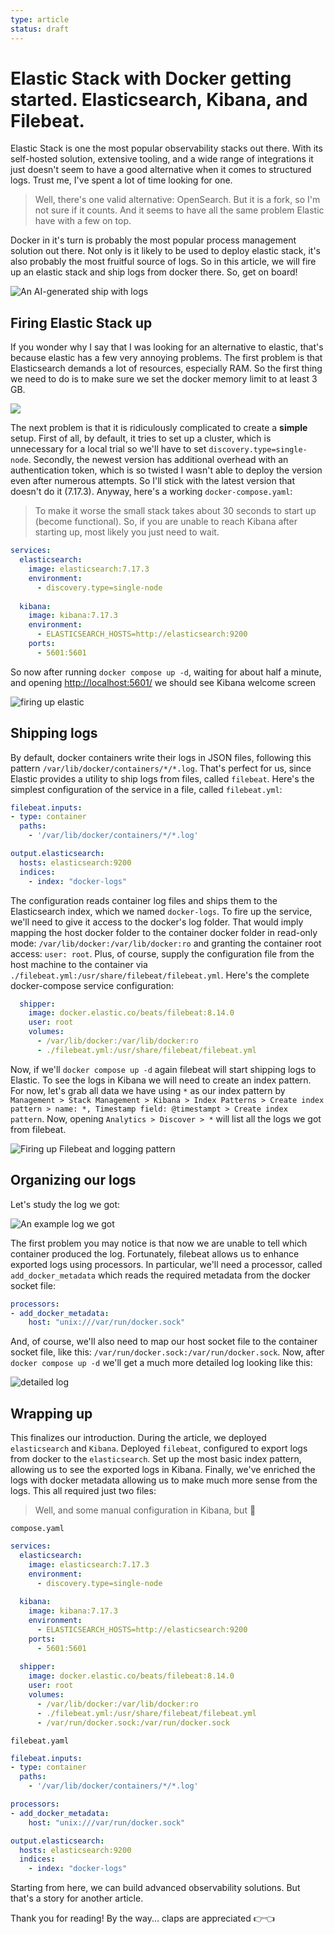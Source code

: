 ```yaml
---
type: article
status: draft
---
```


# Elastic Stack with Docker getting started. Elasticsearch, Kibana, and Filebeat.

Elastic Stack is one the most popular observability stacks out there. With its self-hosted solution, extensive tooling, and a wide range of integrations it just doesn't seem to have a good alternative when it comes to structured logs. Trust me, I've spent a lot of time looking for one.

> Well, there's one valid alternative: OpenSearch. But it is a fork, so I'm not sure if it counts. And it seems to have all the same problem Elastic have with a few on top.

Docker in it's turn is probably the most popular process management solution out there. Not only is it likely to be used to deploy elastic stack, it's also probably the most fruitful source of logs. So in this article, we will fire up an elastic stack and ship logs from docker there. So, get on board!

![An AI-generated ship with logs](docker-101-thumb.png)

## Firing Elastic Stack up

If you wonder why I say that I was looking for an alternative to elastic, that's because elastic has a few very annoying problems. The first problem is that Elasticsearch demands a lot of resources, especially RAM. So the first thing we need to do is to make sure we set the docker memory limit to at least 3 GB.

![](docker-ram-3gb.gif)

The next problem is that it is ridiculously complicated to create a **simple** setup. First of all, by default, it tries to set up a cluster, which is unnecessary for a local trial so we'll have to set `discovery.type=single-node`. Secondly, the newest version has additional overhead with an authentication token, which is so twisted I wasn't able to deploy the version even after numerous attempts. So I'll stick with the latest version that doesn't do it (7.17.3). Anyway, here's a working `docker-compose.yaml`:

> To make it worse the small stack takes about 30 seconds to start up (become functional). So, if you are unable to reach Kibana after starting up, most likely you just need to wait.

```yaml
services:
  elasticsearch:
    image: elasticsearch:7.17.3
    environment:
      - discovery.type=single-node
  
  kibana:
    image: kibana:7.17.3
    environment:
      - ELASTICSEARCH_HOSTS=http://elasticsearch:9200
    ports:
      - 5601:5601
```

So now after running `docker compose up -d`, waiting for about half a minute, and opening [http://localhost:5601/](http://localhost:5601/) we should see Kibana welcome screen

![firing up elastic](firing-up-elastic.gif)

## Shipping logs

By default, docker containers write their logs in JSON files, following this pattern `/var/lib/docker/containers/*/*.log`. That's perfect for us, since Elastic provides a utility to ship logs from files, called `filebeat`. Here's the simplest configuration of the service in a file, called `filebeat.yml`:

```yaml
filebeat.inputs:
- type: container
  paths:
    - '/var/lib/docker/containers/*/*.log'

output.elasticsearch:
  hosts: elasticsearch:9200
  indices:
    - index: "docker-logs"
```

The configuration reads container log files and ships them to the Elasticsearch index, which we named `docker-logs`. To fire up the service, we'll need to give it access to the docker's log folder. That would imply mapping the host docker folder to the container docker folder in read-only mode: `/var/lib/docker:/var/lib/docker:ro` and granting the container root access: `user: root`. Plus, of course, supply the configuration file from the host machine to the container via `./filebeat.yml:/usr/share/filebeat/filebeat.yml`. Here's the complete docker-compose service configuration:

```yaml
  shipper:
    image: docker.elastic.co/beats/filebeat:8.14.0
    user: root
    volumes:
      - /var/lib/docker:/var/lib/docker:ro
      - ./filebeat.yml:/usr/share/filebeat/filebeat.yml
```

Now, if we'll `docker compose up -d` again filebeat will start shipping logs to Elastic. To see the logs in Kibana we will need to create an index pattern. For now, let's grab all data we have using `*` as our index pattern by `Management > Stack Management > Kibana > Index Patterns > Create index pattern > name: *, Timestamp field: @timestampt > Create index pattern`. Now, opening `Analytics > Discover > *` will list all the logs we got from filebeat.

![Firing up Filebeat and logging pattern](filebeat-start.gif)

## Organizing our logs

Let's study the log we got:

![An example log we got](starter-filebeat-log.png)

The first problem you may notice is that now we are unable to tell which container produced the log. Fortunately, filebeat allows us to enhance exported logs using processors. In particular, we'll need a processor, called `add_docker_metadata` which reads the required metadata from the docker socket file:

```yaml
processors:
- add_docker_metadata:
    host: "unix:///var/run/docker.sock"
```

And, of course, we'll also need to map our host socket file to the container socket file, like this: `/var/run/docker.sock:/var/run/docker.sock`. Now, after `docker compose up -d` we'll get a much more detailed log looking like this:

![detailed log](log-with-docker-meta.png)

## Wrapping up

This finalizes our introduction. During the article, we deployed `elasticsearch` and `Kibana`. Deployed `filebeat`, configured to export logs from docker to the `elasticsearch`. Set up the most basic index pattern, allowing us to see the exported logs in Kibana. Finally, we've enriched the logs with docker metadata allowing us to make much more sense from the logs. This all required just two files:

> Well, and some manual configuration in Kibana, but 🤫

`compose.yaml`

```yaml
services:
  elasticsearch:
    image: elasticsearch:7.17.3
    environment:
      - discovery.type=single-node
  
  kibana:
    image: kibana:7.17.3
    environment:
      - ELASTICSEARCH_HOSTS=http://elasticsearch:9200
    ports:
      - 5601:5601
  
  shipper:
    image: docker.elastic.co/beats/filebeat:8.14.0
    user: root
    volumes:
      - /var/lib/docker:/var/lib/docker:ro
      - ./filebeat.yml:/usr/share/filebeat/filebeat.yml
      - /var/run/docker.sock:/var/run/docker.sock
```

`filebeat.yaml`

```yaml
filebeat.inputs:
- type: container
  paths:
    - '/var/lib/docker/containers/*/*.log'

processors:
- add_docker_metadata:
    host: "unix:///var/run/docker.sock"

output.elasticsearch:
  hosts: elasticsearch:9200
  indices:
    - index: "docker-logs"
```

Starting from here, we can build advanced observability solutions. But that's a story for another article.
 
Thank you for reading! By the way... claps are appreciated 👉👈
